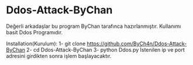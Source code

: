 # Ddos-Attack-ByChan
Değerli arkadaşlar bu program ByChan tarafınca hazırlanmıştır.
Kullanımı basit Ddos Programıdır.

Installation(Kurulum):
1- git clone https://github.com/ByCh4n/Ddos-Attack-ByChan
2- cd Ddos-Attack-ByChan
3- python Ddos.py
İstenilen ip ve port adresini girdikten sonra işlem başlayacaktır.
